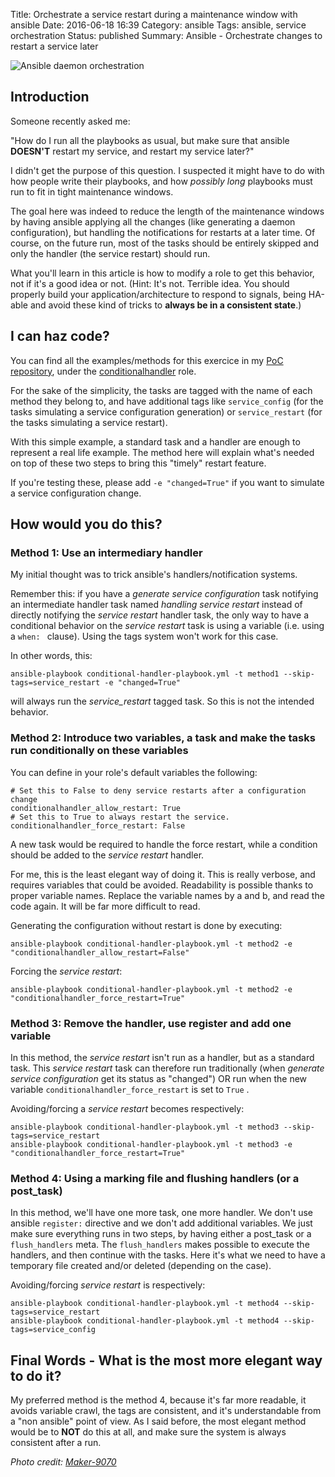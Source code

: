 Title: Orchestrate a service restart during a maintenance window with ansible
Date: 2016-06-18 16:39
Category: ansible
Tags: ansible, service orchestration
Status: published
Summary: Ansible - Orchestrate changes to restart a service later

![Ansible daemon orchestration]({filename}/images/button.jpg)

## Introduction

Someone recently asked me:

"How do I run all the playbooks as usual, but make sure that ansible **DOESN'T** restart my service, and restart my service later?"

I didn't get the purpose of this question. I suspected it might have to do with how people write their playbooks, and how _possibly long_ playbooks must run to fit in tight maintenance windows.

The goal here was indeed to reduce the length of the maintenance windows by having ansible applying all the changes (like generating a daemon configuration), but handling the notifications for restarts at a later time. Of course, on the future run, most of the tasks should be entirely skipped and only the handler (the service restart) should run.

What you'll learn in this article is how to modify a role to get this behavior, not if it's a good idea or not. (Hint: It's not. Terrible idea. You should properly build your application/architecture to respond to signals, being HA-able and avoid these kind of tricks to **always be in a consistent state**.)

## I can haz code?

You can find all the examples/methods for this exercice in my [PoC repository][ansible-pocs], under the [conditionalhandler][ansible-pocs-service-restart] role.

For the sake of the simplicity, the tasks are tagged with the name of each method they belong to, and have additional tags like ```service_config``` (for the tasks simulating a service configuration generation) or ```service_restart``` (for the tasks simulating a service restart).

With this simple example, a standard task and a handler are enough to represent a real life example. The method here will explain what's needed on top of these two steps to bring this "timely" restart feature.

If you're testing these, please add ```-e "changed=True"``` if you want to simulate a service configuration change.

## How would you do this?

### Method 1: Use an intermediary handler

My initial thought was to trick ansible's handlers/notification systems.

Remember this: if you have a *generate service configuration* task notifying an intermediate handler task named *handling service restart* instead of directly notifying the *service restart* handler task, the only way to have a conditional behavior on the *service restart* task is using a variable (i.e. using a ```when: ``` clause). Using the tags system won't work for this case.

In other words, this:

    ansible-playbook conditional-handler-playbook.yml -t method1 --skip-tags=service_restart -e "changed=True"

will always run the *service_restart* tagged task. So this is not the intended behavior.

### Method 2: Introduce two variables, a task and make the tasks run conditionally on these variables

You can define in your role's default variables the following:


    # Set this to False to deny service restarts after a configuration change
    conditionalhandler_allow_restart: True
    # Set this to True to always restart the service.
    conditionalhandler_force_restart: False

A new task would be required to handle the force restart, while a condition should be added to the *service restart* handler.

For me, this is the least elegant way of doing it. This is really verbose, and requires variables that could be avoided. Readability is possible thanks to proper variable names. Replace the variable names by a and b, and read the code again. It will be far more difficult to read.

Generating the configuration without restart is done by executing:

    ansible-playbook conditional-handler-playbook.yml -t method2 -e "conditionalhandler_allow_restart=False"

Forcing the *service restart*:

    ansible-playbook conditional-handler-playbook.yml -t method2 -e "conditionalhandler_force_restart=True"

### Method 3: Remove the handler, use register and add one variable

In this method, the *service restart* isn't run as a handler, but as a standard task.
This *service restart* task can therefore run traditionally (when *generate service configuration* get its status as "changed") OR
run when the new variable ```conditionalhandler_force_restart``` is set to  ```True``` .

Avoiding/forcing a *service restart* becomes respectively:

    ansible-playbook conditional-handler-playbook.yml -t method3 --skip-tags=service_restart
    ansible-playbook conditional-handler-playbook.yml -t method3 -e "conditionalhandler_force_restart=True"

### Method 4: Using a marking file and flushing handlers (or a post_task)

In this method, we'll have one more task, one more handler. We don't use ansible ```register:``` directive and we don't add additional variables. We just make sure everything runs in two steps, by having either a post_task or a ```flush_handlers``` meta. The ```flush_handlers``` makes possible to execute the handlers, and then continue with the tasks. Here it's what we need to have a temporary file created and/or deleted (depending on the case).

Avoiding/forcing *service restart* is respectively:

    ansible-playbook conditional-handler-playbook.yml -t method4 --skip-tags=service_restart
    ansible-playbook conditional-handler-playbook.yml -t method4 --skip-tags=service_config

## Final Words - What is the most more elegant way to do it?

My preferred method is the method 4, because it's far more readable, it avoids variable crawl, the tags are consistent, and it's understandable from a "non ansible" point of view. As I said before, the most elegant method would be to **NOT** do this at all, and make sure the system is always consistent after a run.

[ansible-pocs]: https://github.com/evrardjp/ansible-pocs
[ansible-pocs-service-restart]: https://github.com/evrardjp/ansible-pocs/tree/master/roles/conditionalhandler

*Photo credit: [Maker-9070](http://www.flickr.com/photos/135666453@N07/25128639121)*